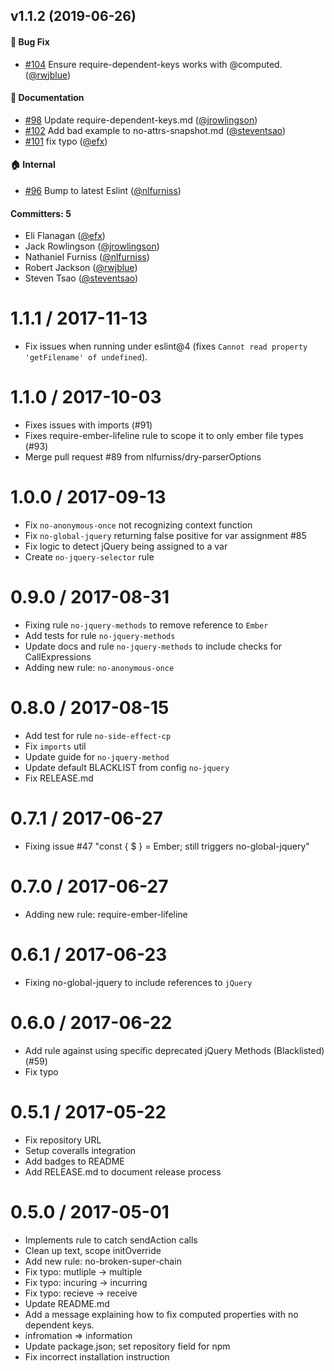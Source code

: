 ## v1.1.2 (2019-06-26)

#### :bug: Bug Fix
* [#104](https://github.com/ember-best-practices/eslint-plugin-ember-best-practices/pull/104) Ensure require-dependent-keys works with @computed. ([@rwjblue](https://github.com/rwjblue))

#### :memo: Documentation
* [#98](https://github.com/ember-best-practices/eslint-plugin-ember-best-practices/pull/98) Update require-dependent-keys.md ([@jrowlingson](https://github.com/jrowlingson))
* [#102](https://github.com/ember-best-practices/eslint-plugin-ember-best-practices/pull/102) Add bad example to no-attrs-snapshot.md ([@steventsao](https://github.com/steventsao))
* [#101](https://github.com/ember-best-practices/eslint-plugin-ember-best-practices/pull/101) fix typo ([@efx](https://github.com/efx))

#### :house: Internal
* [#96](https://github.com/ember-best-practices/eslint-plugin-ember-best-practices/pull/96) Bump to latest Eslint ([@nlfurniss](https://github.com/nlfurniss))

#### Committers: 5
- Eli Flanagan ([@efx](https://github.com/efx))
- Jack Rowlingson ([@jrowlingson](https://github.com/jrowlingson))
- Nathaniel Furniss ([@nlfurniss](https://github.com/nlfurniss))
- Robert Jackson ([@rwjblue](https://github.com/rwjblue))
- Steven Tsao ([@steventsao](https://github.com/steventsao))

1.1.1 / 2017-11-13
==================

  * Fix issues when running under eslint@4 (fixes `Cannot read property 'getFilename' of undefined`).

1.1.0 / 2017-10-03
==================

  * Fixes issues with imports (#91)
  * Fixes require-ember-lifeline rule to scope it to only ember file types (#93)
  * Merge pull request #89 from nlfurniss/dry-parserOptions

1.0.0 / 2017-09-13
==================

  * Fix `no-anonymous-once` not recognizing context function
  * Fix `no-global-jquery` returning false positive for var assignment #85
  * Fix logic to detect jQuery being assigned to a var
  * Create `no-jquery-selector` rule

0.9.0 / 2017-08-31
==================

  * Fixing rule `no-jquery-methods` to remove reference to `Ember`
  * Add tests for rule `no-jquery-methods`
  * Update docs and rule `no-jquery-methods` to include checks for CallExpressions
  * Adding new rule: `no-anonymous-once`

0.8.0 / 2017-08-15
==================

  * Add test for rule `no-side-effect-cp`
  * Fix `imports` util
  * Update guide for `no-jquery-method`
  * Update default BLACKLIST from config `no-jquery`
  * Fix RELEASE.md

0.7.1 / 2017-06-27
==================

  * Fixing issue #47 "const { $ } = Ember; still triggers no-global-jquery" 

0.7.0 / 2017-06-27
==================

  * Adding new rule: require-ember-lifeline

0.6.1 / 2017-06-23
==================

  * Fixing no-global-jquery to include references to `jQuery`

0.6.0 / 2017-06-22
==================

  * Add rule against using specific deprecated jQuery Methods (Blacklisted) (#59)
  * Fix typo


0.5.1 / 2017-05-22
==================

  * Fix repository URL
  * Setup coveralls integration
  * Add badges to README
  * Add RELEASE.md to document release process

0.5.0 / 2017-05-01
==================

  * Implements rule to catch sendAction calls
  * Clean up text, scope initOverride
  * Add new rule: no-broken-super-chain
  * Fix typo: mutliple -> multiple
  * Fix typo: incuring -> incurring
  * Fix typo: recieve -> receive
  * Update README.md
  * Add a message explaining how to fix computed properties with no dependent keys.
  * infromation => information
  * Update package.json; set repository field for npm
  * Fix incorrect installation instruction
	
